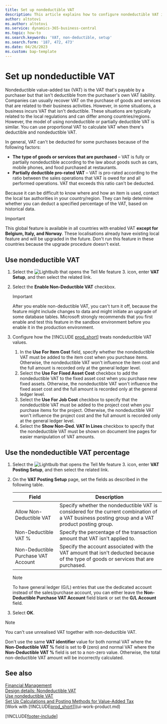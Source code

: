 ```yaml
---
title: Set up nondeductible VAT
description: This article explains how to configure nondeductible VAT in Microsoft Dynamics 365 Business Central.
author: altotovi
ms.author: altotovi
ms.service: dynamics-365-business-central
ms.topic: how-to
ms.search.keywords: 'VAT, non-deductible, setup'
ms.search.form: '187, 472, 473'
ms.date: 04/26/2023
ms.custom: bap-template
---
```


# <a name="set-up-nondeductible-vat"></a>Set up nondeductible VAT

Nondeductible value-added tax (VAT) is the VAT that's payable by a purchaser but that isn't deductible from the purchaser's own VAT liability. Companies can usually recover VAT on the purchase of goods and services that are related to their business activities. However, in some situations, a business incurs VAT that isn't deductible. These situations are typically related to the local regulations and can differ among countries/regions. However, the model of using nondeductible or partially deductible VAT is similar. You can use proportional VAT to calculate VAT when there's deductible and nondeductible VAT.

In general, VAT can't be deducted for some purchases because of the following factors:

- **The type of goods or services that are purchased** – VAT is fully or partially nondeductible according to the law about goods such as cars, mobile phones, and food purchased at restaurants.
- **Partially deductible pro-rated VAT** – VAT is pro-rated according to the ratio between the sales operations that VAT is owed for and all performed operations. VAT that exceeds this ratio can't be deducted.

Because it can be difficult to know where and how an item is used, contact the local tax authorities in your country/region. They can help determine whether you can deduct a specified percentage of the VAT, based on historical data.

> [!IMPORTANT]
> This global feature is available in all countries with enabled VAT **except for Belgium, Italy, and Norway**. These localisations already have existing local feature and will be upgraded in the future. Don't run this feature in these countries because the upgrade procedure doesn't exist.

## <a name="use-nondeductible-vat"></a>Use nondeductible VAT

1. Select the ![Lightbulb that opens the Tell Me feature 3.](media/ui-search/search_small.png "Tell me what you want to do") icon, enter **VAT Setup**, and then select the related link.
2. Select the **Enable Non-Deductible VAT** checkbox.

    > [!IMPORTANT]
    > After you enable non-deductible VAT, you can't turn it off, because the feature might include changes to data and might initiate an upgrade of some database tables. Microsoft strongly recommends that you first enable and test this feature in the sandbox environment before you enable it in the production environment.

3. Configure how the [!INCLUDE [prod_short](includes/prod_short.md)] treats nondeductible VAT values.

    1. In the **Use For Item Cost** field, specify whether the nondeductible VAT must be added to the item cost when you purchase items. Otherwise, the nondeductible VAT won't influence the item cost and the full amount is recorded only at the general ledger level.
    2. Select the **Use For Fixed Asset Cost** checkbox to add the nondeductible VAT to the fixed asset cost when you purchase new fixed assets. Otherwise, the nondeductible VAT won't influence the fixed asset cost and the full amount is recorded only at the general ledger level.
    3. Select the **Use For Job Cost** checkbox to specify that the nondeductible VAT must be added to the project cost when you purchase items for the project. Otherwise, the nondeductible VAT  won't influence the project cost and the full amount is recorded only at the general ledger level.
    4. Select the **Show Non-Ded. VAT In Lines** checkbox to specify that the nondeductible VAT must be shown on document line pages for easier manipulation of VAT amounts.

## <a name="use-the-nondeductible-vat-percentage"></a>Use the nondeductible VAT percentage

1. Select the ![Lightbulb that opens the Tell Me feature 3.](media/ui-search/search_small.png "Tell me what you want to do") icon, enter **VAT Posting Setup**, and then select the related link.
2. On the **VAT Posting Setup** page, set the fields as described in the following table.

    | Field | Description |
    |-------|-------------|
    | Allow Non-Deductible VAT | Specify whether the nondeductible VAT is considered for the current combination of a VAT business posting group and a VAT product posting group. |
    | Non-Deductible VAT % | Specify the percentage of the transaction amount that VAT isn't applied to. |
    | Non-Deductible Purchase VAT Account | Specify the account associated with the VAT amount that isn't deducted because of the type of goods or services that are purchased. |

    > [!NOTE]
    > To have general ledger (G/L) entries that use the dedicated account instead of the sales/purchase account, you can either leave the **Non-Deductible Purchase VAT Account** field blank or set the **G/L Account** field.

3. Select **OK**.

> [!NOTE]
> You can't use unrealised VAT together with non-deductible VAT.
>
> Don't use the same **VAT identifier** value for both normal VAT where the **Non-Deductible VAT %** field is set to **0** (zero) and normal VAT where the **Non-Deductible VAT %** field is set to a non-zero value. Otherwise, the total non-deductible VAT amount will be incorrectly calculated.

## <a name="see-also"></a>See also

[Financial Management](finance.md)  
[Design details: Nondeductible VAT](design-details-nondeductible-vat.md)  
[Use nondeductible VAT](finance-how-use-non-deductible-vat.md)  
[Set Up Calculations and Posting Methods for Value-Added Tax](finance-setup-vat.md)  
[Work with [!INCLUDE[prod_short](includes/prod_short.md)]](ui-work-product.md)  

[!INCLUDE[footer-include](includes/footer-banner.md)]
